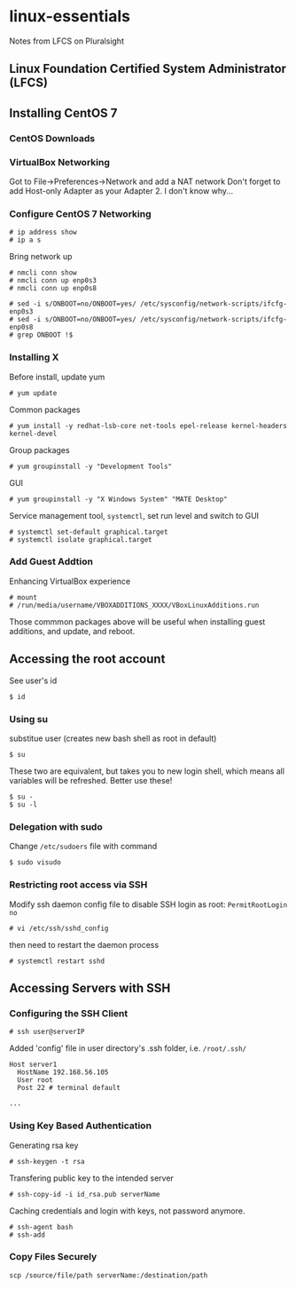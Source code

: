 # linux-essentials
Notes from LFCS on Pluralsight

## Linux Foundation Certified System Administrator (LFCS)

## Installing CentOS 7
### CentOS Downloads
### VirtualBox Networking
Got to File->Preferences->Network and add a NAT network
Don't forget to add Host-only Adapter as your Adapter 2. I don't know why...

### Configure CentOS 7 Networking
```
# ip address show
# ip a s
```

Bring network up
```
# nmcli conn show
# nmcli conn up enp0s3
# nmcli conn up enp0s8
```

```
# sed -i s/ONBOOT=no/ONBOOT=yes/ /etc/sysconfig/network-scripts/ifcfg-enp0s3
# sed -i s/ONBOOT=no/ONBOOT=yes/ /etc/sysconfig/network-scripts/ifcfg-enp0s8
# grep ONBOOT !$
```

### Installing X
Before install, update yum
```
# yum update
```

Common packages
```
# yum install -y redhat-lsb-core net-tools epel-release kernel-headers kernel-devel
```

Group packages
```
# yum groupinstall -y "Development Tools"
```

GUI
```
# yum groupinstall -y "X Windows System" "MATE Desktop"
```

Service management tool, `systemctl`, set run level and switch to GUI
```
# systemctl set-default graphical.target
# systemctl isolate graphical.target
```

### Add Guest Addtion
Enhancing VirtualBox experience
```
# mount
# /run/media/username/VBOXADDITIONS_XXXX/VBoxLinuxAdditions.run
```
Those commmon packages above will be useful when installing guest additions, and update, and reboot.

## Accessing the root account

See user's id
```
$ id
```

### Using su
substitue user (creates new bash shell as root in default)
```
$ su
```

These two are equivalent, but takes you to new login shell, which means all variables will be refreshed. Better use these!
```
$ su -
$ su -l
```

### Delegation with sudo
Change `/etc/sudoers` file with command
```
$ sudo visudo
```

### Restricting root access via SSH
Modify ssh daemon config file to disable SSH login as root: `PermitRootLogin no`
```
# vi /etc/ssh/sshd_config
```

then need to restart the daemon process
```
# systemctl restart sshd
```

## Accessing Servers with SSH
### Configuring the SSH Client
```
# ssh user@serverIP
```

Added 'config' file in user directory's .ssh folder, i.e. `/root/.ssh/`
```
Host server1
  HostName 192.168.56.105
  User root
  Post 22 # terminal default
  
...
```

### Using Key Based Authentication
Generating rsa key
```
# ssh-keygen -t rsa
```
Transfering public key to the intended server
```
# ssh-copy-id -i id_rsa.pub serverName
```

Caching credentials and login with keys, not password anymore.
```
# ssh-agent bash
# ssh-add
```

### Copy Files Securely
```
scp /source/file/path serverName:/destination/path
```
